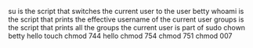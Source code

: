 su is the script that switches the current user to the user betty
whoami is the script that prints the effective username of the current user
groups is the script that prints all the groups the current user is part of
sudo chown betty hello
touch
chmod 744 hello
chmod 754
chmod 751
chmod 007
